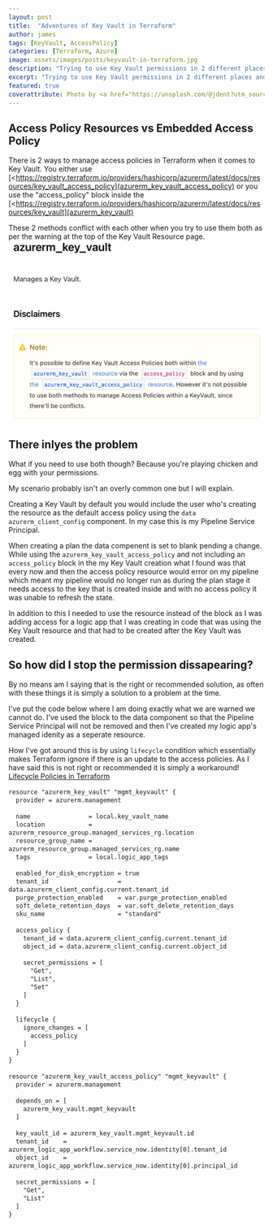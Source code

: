 ```yaml
---
layout: post
title:  "Adventures of Key Vault in Terraform"
author: james
tags: [KeyVault, AccessPolicy]
categories: [Terraform, Azure]
image: assets/images/posts/keyvault-in-terraform.jpg
description: "Trying to use Key Vault permissions in 2 different places and it keeps breaking? I have an article for you!"
excerpt: "Trying to use Key Vault permissions in 2 different places and it keeps breaking? I have an article for you!"
featured: true
coverattribute: Photo by <a href="https://unsplash.com/@jdent?utm_source=unsplash&utm_medium=referral&utm_content=creditCopyText">Jason Dent</a> on <a href="https://unsplash.com/s/photos/vault?utm_source=unsplash&utm_medium=referral&utm_content=creditCopyText">Unsplash</a>
---
```

## Access Policy Resources vs Embedded Access Policy

There is 2 ways to manage access policies in Terraform when it comes to Key Vault. You either use [<https://registry.terraform.io/providers/hashicorp/azurerm/latest/docs/resources/key_vault_access_policy](azurerm_key_vault_access_policy) or you use the "access_policy" block inside the [<https://registry.terraform.io/providers/hashicorp/azurerm/latest/docs/resources/key_vault](azurerm_key_vault)

These 2 methods conflict with each other when you try to use them both as per the warning at the top of the Key Vault Resource page.
![Screenshot of Key Vault warning of Access Policies](/assets/images/posts/assets/keyvault-in-terraform-keyvaultwarning.png)

## There inlyes the problem

What if you need to use both though? Because you're playing chicken and egg with your permissions.

My scenario probably isn't an overly common one but I will explain.

Creating a Key Vault by default you would include the user who's creating the resource as the default access policy using the `data azurerm_client_config` component. In my case this is my Pipeline Service Principal.

When creating a plan the data compenent is set to blank pending a change. While using the `azurerm_key_vault_access_policy` and not including an `access_policy` block in the my Key Vault creation what I found was that every now and then the access policy resource would error on my pipeline which meant my pipeline would no longer run as during the plan stage it needs access to the key that is created inside and with no access policy it was unable to refresh the state.

In addition to this I needed to use the resource instead of the block as I was adding access for a logic app that I was creating in code that was using the Key Vault resource and that had to be created after the Key Vault was created.

## So how did I stop the permission dissapearing?

By no means am I saying that is the right or recommended solution, as often with these things it is simply a solution to a problem at the time.

I've put the code below where I am doing exactly what we are warned we cannot do. I've used the block to the data component so that the Pipeline Service Principal will not be removed and then I've created my logic app's managed idenity as a seperate resource.

How I've got around this is by using `lifecycle` condition which essentially makes Terraform ignore if there is an update to the access policies. As I have said this is not right or recommended it is simply a workaround! [Lifecycle Policies in Terraform](https://www.terraform.io/language/meta-arguments/lifecycle)

```hcl
resource "azurerm_key_vault" "mgmt_keyvault" {
  provider = azurerm.management

  name                = local.key_vault_name
  location            = azurerm_resource_group.managed_services_rg.location
  resource_group_name = azurerm_resource_group.managed_services_rg.name
  tags                = local.logic_app_tags

  enabled_for_disk_encryption = true
  tenant_id                   = data.azurerm_client_config.current.tenant_id
  purge_protection_enabled    = var.purge_protection_enabled
  soft_delete_retention_days  = var.soft_delete_retention_days
  sku_name                    = "standard"

  access_policy {
    tenant_id = data.azurerm_client_config.current.tenant_id
    object_id = data.azurerm_client_config.current.object_id

    secret_permissions = [
      "Get",
      "List",
      "Set"
    ]
  }

  lifecycle {
    ignore_changes = [
      access_policy
    ]
  }
}

resource "azurerm_key_vault_access_policy" "mgmt_keyvault" {
  provider = azurerm.management

  depends_on = [
    azurerm_key_vault.mgmt_keyvault
  ]

  key_vault_id = azurerm_key_vault.mgmt_keyvault.id
  tenant_id    = azurerm_logic_app_workflow.service_now.identity[0].tenant_id
  object_id    = azurerm_logic_app_workflow.service_now.identity[0].principal_id

  secret_permissions = [
    "Get",
    "List"
  ]
}
```
